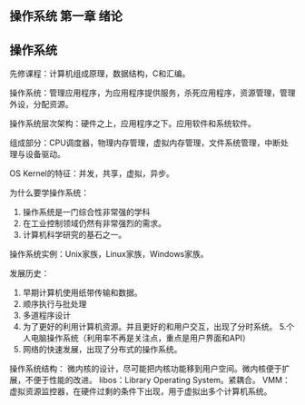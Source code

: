 ## 操作系统 第一章 绪论

## 操作系统

先修课程：计算机组成原理，数据结构，C和汇编。

操作系统：管理应用程序，为应用程序提供服务，杀死应用程序，资源管理，管理外设，分配资源。

操作系统层次架构：硬件之上，应用程序之下。应用软件和系统软件。

组成部分：CPU调度器，物理内存管理，虚拟内存管理，文件系统管理，中断处理与设备驱动。

OS Kernel的特征：并发，共享，虚拟，异步。

为什么要学操作系统：

1. 操作系统是一门综合性非常强的学科
2. 在工业控制领域仍然有非常强烈的需求。
3. 计算机科学研究的基石之一。

操作系统实例：Unix家族，Linux家族，Windows家族。

发展历史：

1. 早期计算机使用纸带传输和数据。
2. 顺序执行与批处理
3. 多道程序设计
4. 为了更好的利用计算机资源。并且更好的和用户交互，出现了分时系统。
5.个人电脑操作系统（利用率不再是关注点，重点是用户界面和API）
6. 网络的快速发展，出现了分布式的操作系统。

操作系统结构：
微内核的设计，尽可能把内核功能移到用户空间。微内核便于扩展，不便于性能的改进。
libos：Library Operating System。紧耦合。
VMM：虚拟资源监控器，在硬件过剩的条件下出现，用于虚拟出多个计算机系统。